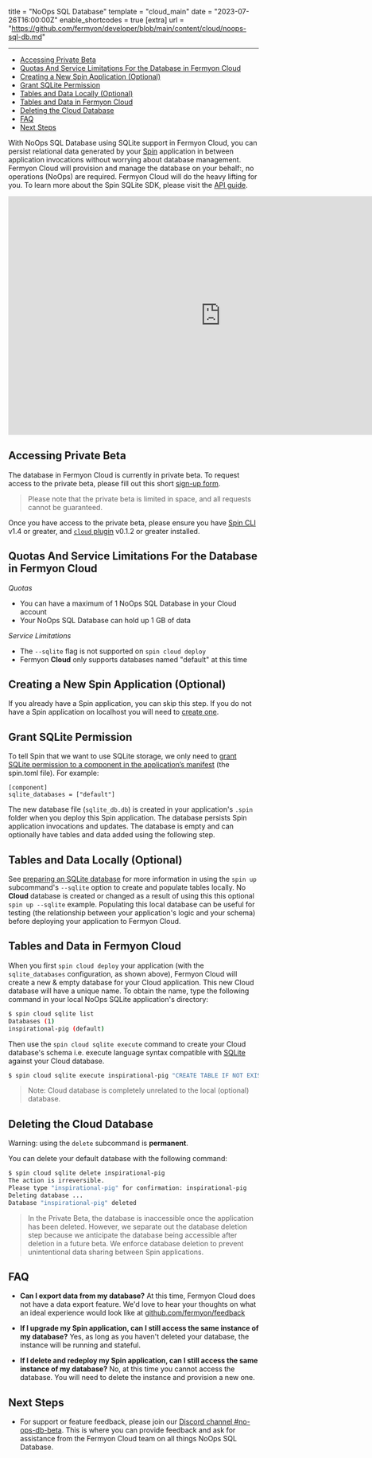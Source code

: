 title = "NoOps SQL Database"
template = "cloud_main"
date = "2023-07-26T16:00:00Z"
enable_shortcodes = true
[extra]
url = "https://github.com/fermyon/developer/blob/main/content/cloud/noops-sql-db.md"

---

- [Accessing Private Beta](#accessing-private-beta)
- [Quotas And Service Limitations For the Database in Fermyon Cloud](#quotas-and-service-limitations-for-the-database-in-fermyon-cloud)
- [Creating a New Spin Application (Optional)](#creating-a-new-spin-application-optional)
- [Grant SQLite Permission](#grant-sqlite-permission)
- [Tables and Data Locally (Optional)](#tables-and-data-locally-optional)
- [Tables and Data in Fermyon Cloud](#tables-and-data-in-fermyon-cloud)
- [Deleting the Cloud Database](#deleting-the-cloud-database)
- [FAQ](#faq)
- [Next Steps](#next-steps)

With NoOps SQL Database using SQLite support in Fermyon Cloud, you can persist relational data generated by your [Spin](../spin/install.md) application in between application invocations without worrying about database management. Fermyon Cloud will provision and manage the database on your behalf:, no operations (NoOps) are required. Fermyon Cloud will do the heavy lifting for you. To learn more about the Spin SQLite SDK, please visit the [API guide](../spin/sqlite-api-guide.md).

<iframe width="854" height="480" src="https://www.youtube.com/embed/buwr66oRPbU" title="YouTube video player" frameborder="0" allow="accelerometer; autoplay; clipboard-write; encrypted-media; gyroscope; picture-in-picture; web-share" allowfullscreen></iframe>

## Accessing Private Beta

The database in Fermyon Cloud is currently in private beta. To request access to the private beta, please fill out this short [sign-up form](https://fibsu0jcu2g.typeform.com/to/Brv12FI0#hubspot_utk=xxxxx&hubspot_page_name=xxxxx&hubspot_page_url=xxxxx).
 
> Please note that the private beta is limited in space, and all requests cannot be guaranteed. 

Once you have access to the private beta, please ensure you have [Spin CLI](./cli-reference.md) v1.4 or greater, and [`cloud` plugin](https://github.com/fermyon/cloud-plugin) v0.1.2 or greater installed. 

## Quotas And Service Limitations For the Database in Fermyon Cloud

*Quotas* 
* You can have a maximum of 1 NoOps SQL Database in your Cloud account
* Your NoOps SQL Database can hold up 1 GB of data

*Service Limitations*
* The `--sqlite` flag is not supported on `spin cloud deploy`
* Fermyon **Cloud** only supports databases named "default" at this time

## Creating a New Spin Application (Optional)

If you already have a Spin application, you can skip this step. If you do not have a Spin application on localhost you will need to [create one](/spin/quickstart#create-your-first-application).

## Grant SQLite Permission

To tell Spin that we want to use SQLite storage, we only need to [grant SQLite permission to a component in the application’s manifest]((/spin/sqlite-api-guide#granting-sqlite-database-permissions-to-components)) (the spin.toml file). For example:

```
[component]
sqlite_databases = ["default"]
```

The new database file (`sqlite_db.db`) is created in your application's `.spin` folder when you deploy this Spin application. The database persists Spin application invocations and updates. The database is empty and can optionally have tables and data added using the following step.

## Tables and Data Locally (Optional)

See [preparing an SQLite database](https://developer.fermyon.com/spin/sqlite-api-guide#preparing-an-sqlite-database) for more information in using the `spin up` subcommand's `--sqlite` option to create and populate tables locally. No **Cloud** database is created or changed as a result of using this this optional `spin up --sqlite` example. Populating this local database can be useful for testing (the relationship between your application's logic and your schema) before deploying your application to Fermyon Cloud.

## Tables and Data in Fermyon Cloud

When you first `spin cloud deploy` your application (with the `sqlite_databases` configuration, as shown above), Fermyon Cloud will create a new & empty database for your Cloud application. This new Cloud database will have a unique name. To obtain the name, type the following command in your local NoOps SQLite application's directory:

<!-- @selectiveCpy -->

```bash
$ spin cloud sqlite list
Databases (1)
inspirational-pig (default)
```

Then use the `spin cloud sqlite execute` command to create your Cloud database's schema i.e. execute language syntax compatible with [SQLite](https://www.sqlite.org/lang.html) against your Cloud database.

```bash
$ spin cloud sqlite execute inspirational-pig "CREATE TABLE IF NOT EXISTS todos (id INTEGER PRIMARY KEY AUTOINCREMENT,description TEXT NOT NULL,due_date DATE,starred BOOLEAN DEFAULT 0,is_completed BOOLEAN DEFAULT 0)"
```

> Note: Cloud database is completely unrelated to the local (optional) database.

## Deleting the Cloud Database

Warning: using the `delete` subcommand is **permanent**. 

You can delete your default database with the following command:

```bash
$ spin cloud sqlite delete inspirational-pig
The action is irreversible.
Please type "inspirational-pig" for confirmation: inspirational-pig
Deleting database ...
Database "inspirational-pig" deleted
```

> In the Private Beta, the database is inaccessible once the application has been deleted. However, we separate out the database deletion step because we anticipate the database being accessible after deletion in a future beta. We enforce database deletion to prevent unintentional data sharing between Spin applications. 

## FAQ

- **Can I export data from my database?**
At this time, Fermyon Cloud does not have a data export feature. We'd love to hear your thoughts on what an ideal experience would look like at [github.com/fermyon/feedback](https://github.com/fermyon/feedback)

- **If I upgrade my Spin application, can I still access the same instance of my database?**
Yes, as long as you haven't deleted your database, the instance will be running and stateful. 

- **If I delete and redeploy my Spin application, can I still access the same instance of my database?**
No, at this time you cannot access the database. You will need to delete the instance and provision a new one. 

## Next Steps

* For support or feature feedback, please join our [Discord channel #no-ops-db-beta](https://discord.gg/XxkZvsya). This is where you can provide feedback and ask for assistance from the Fermyon Cloud team on all things NoOps SQL Database. 
